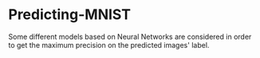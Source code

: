 # Predicting-MNIST
Some different models based on Neural Networks are considered in order to get the maximum precision on the predicted images' label.
